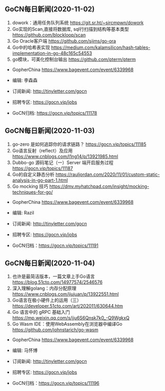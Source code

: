 ## GoCN每日新闻(2020-11-02)

1. dowork：通用任务队列系统 https://git.sr.ht/~sircmpwn/dowork
2. Go实现的Scan,直接将数据库, sql行扫描到结构等基本类型 https://github.com/blockloop/scan
3. Go Oracle客户端 https://github.com/sijms/go-ora
4. Go中的哈希表实现 https://medium.com/kalamsilicon/hash-tables-implementation-in-go-48c165c54553
5. go模块，可美化控制台输出 https://github.com/pterm/pterm

* GopherChina https://www.bagevent.com/event/6339968

* 编辑: 李森森
* 订阅新闻: http://tinyletter.com/gocn
* 招聘专区: https://gocn.vip/jobs
* GoCN归档: https://gocn.vip/topics/11178

## GoCN每日新闻(2020-11-03)

1. go-zero 是如何追踪你的请求链路？ https://gocn.vip/topics/11185
2. Go语言反射（reflect）及应用 https://www.cnblogs.com/l1ng14/p/13921985.html
3. Dubbo-go 源码笔记（一）Server 端开启服务过程 https://gocn.vip/topics/11187
4. Go的自定义静态分析 https://rauljordan.com/2020/11/01/custom-static-analysis-in-go-part-1.html
5. Go mocking 技巧 https://dmv.myhatchpad.com/insight/mocking-techniques-for-go/

* GopherChina https://www.bagevent.com/event/6339968

* 编辑: Razil
* 订阅新闻: http://tinyletter.com/gocn
* 招聘专区: https://gocn.vip/jobs
* GoCN归档：https://gocn.vip/topics/11191

## GoCN每日新闻(2020-11-04)

1. 也许是最简洁版本，一篇文章上手Go语言 https://blog.51cto.com/14977574/2546576
2. 深入理解golang：内存分配原理 https://www.cnblogs.com/jiujuan/p/13922551.html
3. Go语言在极小硬件上的运用（三）https://developer.51cto.com/art/202011/630644.htm
4. Go 语言中的 gRPC 基础入门 https://mp.weixin.qq.com/s/jju6S6Qnsk7k0_-Q9WgkxQ
5. Go Wasm IDE：使用WebAssembly在浏览器中编译Go https://github.com/johnstarich/go-wasm

* GopherChina https://www.bagevent.com/event/6339968

* 编辑: 马怀博
* 订阅新闻: http://tinyletter.com/gocn
* 招聘专区: https://gocn.vip/jobs
* GoCN归档：https://gocn.vip/topics/11196
